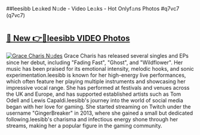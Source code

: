 ##leesibb Le𝚊ked N𝚞de - Video Le𝚊ks - Hot Onlyf𝚊ns Photos #q7vc7 (q7vc7)

# <h2><a href="https://mediaupload.pro?title=leesibb&ref=9FEB">🔗 New 👉🔴leesibb VIDEO Photos</a></h2>

[![Grace Charis N𝚞des](https://i.imgur.com/rIISA9y.gif)](https://mediaupload.pro?title=leesibb&ref=9FEB)
Grace Charis has released several singles and EPs since her debut, including "Fading Fast", "Ghost", and "Wildflower". Her music has been praised for its emotional intensity, melodic hooks, and sonic experimentation.leesibb is known for her high-energy live performances, which often feature her playing multiple instruments and showcasing her impressive vocal range. She has performed at festivals and venues across the UK and Europe, and has supported established artists such as Tom Odell and Lewis Capaldi.leesibb's journey into the world of social media began with her love for gaming. She started streaming on Twitch under the username "GingerBreaker" in 2013, where she gained a small but dedicated following.leesibb's charisma and infectious energy shone through her streams, making her a popular figure in the gaming community.